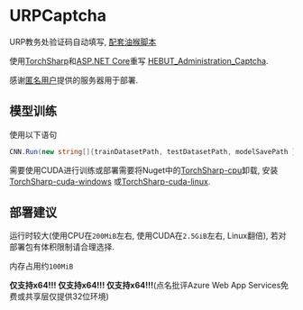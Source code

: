# URPCaptcha

URP教务处验证码自动填写, [配套油猴脚本](https://greasyfork.org/zh-CN/scripts/466346)

使用[TorchSharp](https://github.com/dotnet/TorchSharp)和[ASP.NET Core](https://github.com/dotnet/aspnetcore)重写
[HEBUT_Administration_Captcha](https://github.com/WangJerry1229/HEBUT_Administration_Captcha).

感谢[匿名用户](https://github.com/Gerchart-GXT)提供的服务器用于部署.

## 模型训练

使用以下语句

```C#
CNN.Run(new string[]{trainDatasetPath, testDatasetPath, modelSavePath });
```

需要使用CUDA进行训练或部署需要将Nuget中的[TorchSharp-cpu](https://www.nuget.org/packages/TorchSharp-cpu)卸载, 
安装[TorchSharp-cuda-windows](https://www.nuget.org/packages/TorchSharp-cuda-windows)
或[TorchSharp-cuda-linux](https://www.nuget.org/packages/TorchSharp-cuda-linux). 

## 部署建议

运行时较大(使用CPU在`200MiB`左右, 使用CUDA在`2.5GiB`左右, Linux翻倍), 若对部署包有体积限制请合理选择. 

内存占用约`100MiB`

**仅支持x64!!! 仅支持x64!!! 仅支持x64!!!**(点名批评Azure Web App Services免费或共享层仅提供32位环境)

